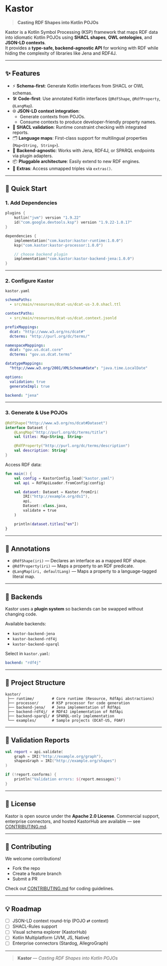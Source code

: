 # Kastor

> **Casting RDF Shapes into Kotlin POJOs**

Kastor is a Kotlin Symbol Processing (KSP) framework that maps RDF data into idiomatic Kotlin POJOs using **SHACL shapes**, **OWL ontologies**, and **JSON-LD contexts**.  
It provides a **type-safe, backend-agnostic API** for working with RDF while hiding the complexity of libraries like Jena and RDF4J.

---

## ✨ Features

- ⚡ **Schema-first**: Generate Kotlin interfaces from SHACL or OWL schemas.
- 🛠 **Code-first**: Use annotated Kotlin interfaces (`@RdfShape`, `@RdfProperty`, `@LangMap`).
- 🌐 **JSON-LD context integration**:
  - Generate contexts from POJOs.
  - Consume contexts to produce developer-friendly property names.
- 📜 **SHACL validation**: Runtime constraint checking with integrated reports.
- 🗂 **Language maps**: First-class support for multilingual properties (`Map<String, String>`).
- 🔌 **Backend-agnostic**: Works with Jena, RDF4J, or SPARQL endpoints via plugin adapters.
- 📦 **Pluggable architecture**: Easily extend to new RDF engines.
- 🧩 **Extras**: Access unmapped triples via `extras()`.

---

## 🚀 Quick Start

### 1. Add Dependencies

```kotlin
plugins {
    kotlin("jvm") version "1.9.22"
    id("com.google.devtools.ksp") version "1.9.22-1.0.17"
}

dependencies {
    implementation("com.kastor:kastor-runtime:1.0.0")
    ksp("com.kastor:kastor-processor:1.0.0")

    // choose backend plugin
    implementation("com.kastor:kastor-backend-jena:1.0.0")
}
````

---

### 2. Configure Kastor

`kastor.yaml`

```yaml
schemaPaths:
  - src/main/resources/dcat-us/dcat-us-3.0.shacl.ttl

contextPaths:
  - src/main/resources/dcat-us/dcat.context.jsonld

prefixMappings:
  dcat: "http://www.w3.org/ns/dcat#"
  dcterms: "http://purl.org/dc/terms/"

namespaceMappings:
  dcat: "gov.us.dcat.core"
  dcterms: "gov.us.dcat.terms"

datatypeMappings:
  "http://www.w3.org/2001/XMLSchema#date": "java.time.LocalDate"

options:
  validation: true
  generateImpl: true

backend: "jena"
```

---

### 3. Generate & Use POJOs

```kotlin
@RdfShape("http://www.w3.org/ns/dcat#Dataset")
interface Dataset {
    @LangMap("http://purl.org/dc/terms/title")
    val titles: Map<String, String>

    @RdfProperty("http://purl.org/dc/terms/description")
    val description: String?
}
```

Access RDF data:

```kotlin
fun main() {
    val config = KastorConfig.load("kastor.yaml")
    val api = RdfApiLoader.fromConfig(config)

    val dataset: Dataset = Kastor.fromIri(
        IRI("http://example.org/ds1"),
        api,
        Dataset::class.java,
        validate = true
    )

    println(dataset.titles["en"])
}
```

---

## 📜 Annotations

* `@RdfShape(iri)` — Declares an interface as a mapped RDF shape.
* `@RdfProperty(iri)` — Maps a property to an RDF predicate.
* `@LangMap(iri, defaultLang)` — Maps a property to a language-tagged literal map.

---

## 🧩 Backends

Kastor uses a **plugin system** so backends can be swapped without changing code.

Available backends:

* `kastor-backend-jena`
* `kastor-backend-rdf4j`
* `kastor-backend-sparql`

Select in `kastor.yaml`:

```yaml
backend: "rdf4j"
```

---

## 📂 Project Structure

```
kastor/
 ├── runtime/        # Core runtime (Resource, RdfApi abstractions)
 ├── processor/      # KSP processor for code generation
 ├── backend-jena/   # Jena implementation of RdfApi
 ├── backend-rdf4j/  # RDF4J implementation of RdfApi
 ├── backend-sparql/ # SPARQL-only implementation
 └── examples/       # Sample projects (DCAT-US, FOAF)
```

---

## 🧪 Validation Reports

```kotlin
val report = api.validate(
    graph = IRI("http://example.org/graph"),
    shapesGraph = IRI("http://example.org/shapes")
)

if (!report.conforms) {
    println("Validation errors: ${report.messages}")
}
```

---

## 📜 License

Kastor is open source under the **Apache 2.0 License**.
Commercial support, enterprise connectors, and hosted KastorHub are available — see [CONTRIBUTING.md](CONTRIBUTING.md).

---

## 🤝 Contributing

We welcome contributions!

* Fork the repo
* Create a feature branch
* Submit a PR

Check out [CONTRIBUTING.md](CONTRIBUTING.md) for coding guidelines.

---

## 💡 Roadmap

* [ ] JSON-LD context round-trip (POJO ⇄ context)
* [ ] SHACL-Rules support
* [ ] Visual schema explorer (KastorHub)
* [ ] Kotlin Multiplatform (JVM, JS, Native)
* [ ] Enterprise connectors (Stardog, AllegroGraph)

---

> **Kastor** — *Casting RDF Shapes into Kotlin POJOs*



